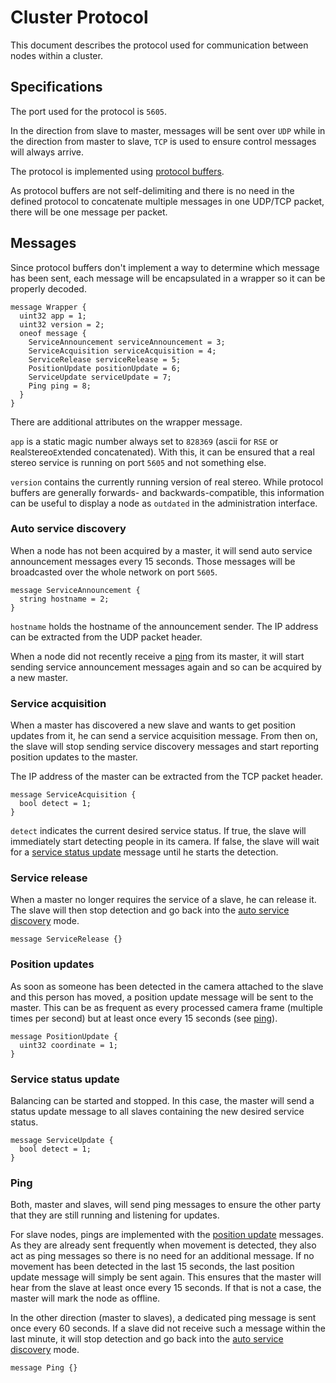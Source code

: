 # Cluster Protocol

This document describes the protocol used for communication between nodes within a cluster.

## Specifications

The port used for the protocol is `5605`.

In the direction from slave to master, messages will be sent over `UDP` while in the direction from master to slave, `TCP` is used to ensure control messages will always arrive.

The protocol is implemented using [protocol buffers](https://developers.google.com/protocol-buffers).

As protocol buffers are not self-delimiting and there is no need in the defined protocol to concatenate multiple messages in one UDP/TCP packet, there will be one message per packet.

## Messages

Since protocol buffers don't implement a way to determine which message has been sent, each message will be encapsulated in a wrapper so it can be properly decoded.

```
message Wrapper {
  uint32 app = 1;
  uint32 version = 2;
  oneof message {
    ServiceAnnouncement serviceAnnouncement = 3;
    ServiceAcquisition serviceAcquisition = 4;
    ServiceRelease serviceRelease = 5;
    PositionUpdate positionUpdate = 6;
    ServiceUpdate serviceUpdate = 7;
    Ping ping = 8;
  }
}
```

There are additional attributes on the wrapper message.

`app` is a static magic number always set to `828369` (ascii for `RSE` or `R`eal`S`tereo`E`xtended concatenated).
With this, it can be ensured that a real stereo service is running on port `5605` and not something else.

`version` contains the currently running version of real stereo.
While protocol buffers are generally forwards- and backwards-compatible, this information can be useful to display a node as `outdated` in the administration interface.

### Auto service discovery

When a node has not been acquired by a master, it will send auto service announcement messages every 15 seconds.
Those messages will be broadcasted over the whole network on port `5605`.

```
message ServiceAnnouncement {
  string hostname = 2;
}
```

`hostname` holds the hostname of the announcement sender.
The IP address can be extracted from the UDP packet header.

When a node did not recently receive a [ping](#ping) from its master, it will start sending service announcement messages again and so can be acquired by a new master.

### Service acquisition

When a master has discovered a new slave and wants to get position updates from it, he can send a service acquisition message. From then on, the slave will stop sending service discovery messages and start reporting position updates to the master.

The IP address of the master can be extracted from the TCP packet header.

```
message ServiceAcquisition {
  bool detect = 1;
}
```

`detect` indicates the current desired service status. If true, the slave will immediately start detecting people in its camera. If false, the slave will wait for a [service status update](#service-status-update) message until he starts the detection.

### Service release

When a master no longer requires the service of a slave, he can release it. The slave will then stop detection and go back into the [auto service discovery](#auto-service-discovery) mode.

```
message ServiceRelease {}
```

### Position updates

As soon as someone has been detected in the camera attached to the slave and this person has moved, a position update message will be sent to the master. This can be as frequent as every processed camera frame (multiple times per second) but at least once every 15 seconds (see [ping](#ping)).

```
message PositionUpdate {
  uint32 coordinate = 1;
}
```

### Service status update

Balancing can be started and stopped. In this case, the master will send a status update message to all slaves containing the new desired service status.

```
message ServiceUpdate {
  bool detect = 1;
}
```

### Ping

Both, master and slaves, will send ping messages to ensure the other party that they are still running and listening for updates.

For slave nodes, pings are implemented with the [position update](#position-updates) messages. As they are already sent frequently when movement is detected, they also act as ping messages so there is no need for an additional message. If no movement has been detected in the last 15 seconds, the last position update message will simply be sent again. This ensures that the master will hear from the slave at least once every 15 seconds. If that is not a case, the master will mark the node as offline.

In the other direction (master to slaves), a dedicated ping message is sent once every 60 seconds. If a slave did not receive such a message within the last minute, it will stop detection and go back into the [auto service discovery](#auto-service-discovery) mode.

```
message Ping {}
```
